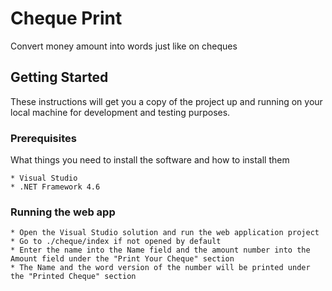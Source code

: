 # Cheque Print

Convert money amount into words just like on cheques

## Getting Started

These instructions will get you a copy of the project up and running on your local machine for development and testing purposes.

### Prerequisites

What things you need to install the software and how to install them

```
* Visual Studio
* .NET Framework 4.6
```

### Running the web app

```
* Open the Visual Studio solution and run the web application project
* Go to ./cheque/index if not opened by default
* Enter the name into the Name field and the amount number into the Amount field under the "Print Your Cheque" section
* The Name and the word version of the number will be printed under the "Printed Cheque" section
```
